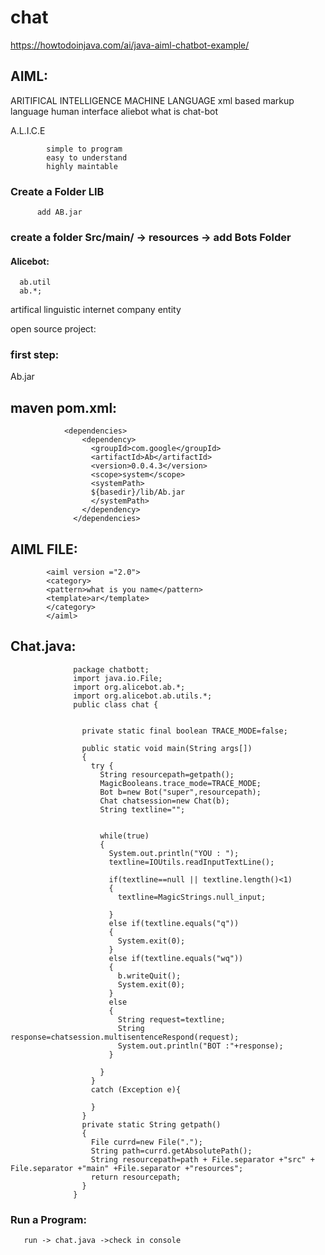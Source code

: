 # chat



https://howtodoinjava.com/ai/java-aiml-chatbot-example/

## AIML: 
   ARITIFICAL INTELLIGENCE MACHINE LANGUAGE
   xml based markup language human interface
    aliebot what is chat-bot

A.L.I.C.E

            simple to program
            easy to understand
            highly maintable
      
### Create a Folder LIB

          add AB.jar
          
### create a folder Src/main/  -> resources -> add Bots Folder
          

#### Alicebot:

      ab.util
      ab.*;

artifical linguistic internet company entity

open source project:

### first step:

  Ab.jar

## maven pom.xml:

                <dependencies>
                    <dependency>
                      <groupId>com.google</groupId>
                      <artifactId>Ab</artifactId>
                      <version>0.0.4.3</version>
                      <scope>system</scope>
                      <systemPath>
                      ${basedir}/lib/Ab.jar
                      </systemPath>
                    </dependency>
                  </dependencies>

 ## AIML FILE:
 
 
            <aiml version ="2.0">
            <category>
            <pattern>what is you name</pattern>
            <template>ar</template>
            </category>
            </aiml>
            
## Chat.java:

                  package chatbott;
                  import java.io.File;
                  import org.alicebot.ab.*;
                  import org.alicebot.ab.utils.*;
                  public class chat {


                    private static final boolean TRACE_MODE=false;

                    public static void main(String args[])
                    {
                      try {
                        String resourcepath=getpath();
                        MagicBooleans.trace_mode=TRACE_MODE;
                        Bot b=new Bot("super",resourcepath);
                        Chat chatsession=new Chat(b);
                        String textline="";


                        while(true)
                        {
                          System.out.println("YOU : ");
                          textline=IOUtils.readInputTextLine();

                          if(textline==null || textline.length()<1)
                          {
                            textline=MagicStrings.null_input;

                          }
                          else if(textline.equals("q"))
                          {
                            System.exit(0);
                          }
                          else if(textline.equals("wq"))
                          {
                            b.writeQuit();
                            System.exit(0);
                          }
                          else
                          {
                            String request=textline;
                            String response=chatsession.multisentenceRespond(request);
                            System.out.println("BOT :"+response);
                          }

                        }
                      }
                      catch (Exception e){

                      }
                    }
                    private static String getpath()
                    {
                      File currd=new File(".");
                      String path=currd.getAbsolutePath();
                      String resourcepath=path + File.separator +"src" + File.separator +"main" +File.separator +"resources";
                      return resourcepath;
                    }
                  }


### Run a Program:

       run -> chat.java ->check in console
